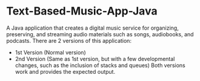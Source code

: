 # Text-Based-Music-App-Java
A Java application that creates a digital music service for organizing, preserving, and streaming audio materials such as songs, audiobooks, and podcasts. 
There are 2 versions of this application: 
- 1st Version (Normal version)
- 2nd Version (Same as 1st version, but with a few developmental changes, such as the inclusion of stacks and queues)
Both versions work and provides the expected output. 
